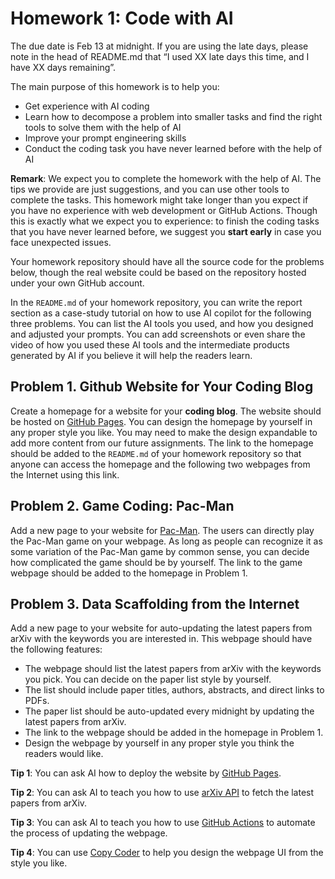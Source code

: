 # Homework 1: Code with AI

The due date is Feb 13 at midnight. If you are using the late days, please note in the head of README.md that “I used XX late days this time, and I have XX days remaining”.

The main purpose of this homework is to help you:

- Get experience with AI coding
- Learn how to decompose a problem into smaller tasks and find the right tools to solve them with the help of AI
- Improve your prompt engineering skills
- Conduct the coding task you have never learned before with the help of AI

**Remark**: We expect you to complete the homework with the help of AI. The tips we provide are just suggestions, and you can use other tools to complete the tasks. This homework might take longer than you expect if you have no experience with web development or GitHub Actions. Though this is exactly what we expect you to experience: to finish the coding tasks that you have never learned before, we suggest you **start early** in case you face unexpected issues.

Your homework repository should have all the source code for the problems below, though the real website could be based on the repository hosted under your own GitHub account.

In the `README.md` of your homework repository, you can write the report section as a case-study tutorial on how to use AI copilot for the following three problems. You can list the AI tools  you used, and how you designed and adjusted your prompts. You can add screenshots or even share the video of how you used these AI tools and the intermediate products generated by AI if you believe it will help the readers learn.



## Problem 1. Github Website for Your Coding Blog

Create a homepage for a website for your **coding blog**. The website should be hosted on [GitHub Pages](https://pages.github.com/). You can design the homepage by yourself in any proper style you like. You may need to make the design expandable to add more content from our future assignments. The link to the homepage should be added to the `README.md` of your homework repository so that anyone can access the homepage and the following two webpages from the Internet using this link.


## Problem 2. Game Coding: Pac-Man

Add a new page to your website for [Pac-Man](https://en.wikipedia.org/wiki/Pac-Man). The users can directly play the Pac-Man game on your webpage. As long as people can recognize it as some variation of the Pac-Man game by common sense, you can decide how complicated the game should be by yourself. The link to the game webpage should be added to the homepage in Problem 1.

## Problem 3. Data Scaffolding from the Internet

Add a new page to your website for auto-updating the latest papers from arXiv with the keywords you are interested in. This webpage should have the following features:

- The webpage should list the latest papers from arXiv with the keywords you pick. You can decide on the paper list style by yourself.
- The list should include paper titles, authors, abstracts, and direct links to PDFs.
- The paper list should be auto-updated every midnight by updating the latest papers from arXiv.
- The link to the webpage should be added in the homepage in Problem 1.
- Design the webpage by yourself in any proper style you think the readers would like.

**Tip 1**: You can ask AI how to deploy the website by [GitHub Pages](https://pages.github.com/). 

**Tip 2**: You can ask AI to teach you how to use [arXiv API](https://arxiv.org/help/api/user-manual) to fetch the latest papers from arXiv.

**Tip 3**: You can ask AI to teach you how to use [GitHub Actions](https://docs.github.com/en/actions) to automate the process of updating the webpage.

**Tip 4**: You can use [Copy Coder](https://copycoder.ai/) to help you design the webpage UI from the style you like.


